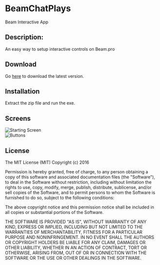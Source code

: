 # BeamChatPlays
Beam Interactive App

## Description: <br>
An easy way to setup interactive controls on Beam.pro

## Download <br>
Go [here](https://github.com/Firebottle/BeamChatPlays/releases) to download the latest version.

## Installation <br>
Extract the zip file and run the exe.

## Screens<br>
![Starting Screen](http://firebottle.tv/beamchatplays/screenshots/1.png) <br>
![Buttons](http://firebottle.tv/beamchatplays/screenshots/2.png)<br>

## License<br>

The MIT License (MIT)
Copyright (c) 2016

Permission is hereby granted, free of charge, to any person obtaining a copy of this software and associated documentation files (the "Software"), to deal in the Software without restriction, including without limitation the rights to use, copy, modify, merge, publish, distribute, sublicense, and/or sell copies of the Software, and to permit persons to whom the Software is furnished to do so, subject to the following conditions:

The above copyright notice and this permission notice shall be included in all copies or substantial portions of the Software.

THE SOFTWARE IS PROVIDED "AS IS", WITHOUT WARRANTY OF ANY KIND, EXPRESS OR IMPLIED, INCLUDING BUT NOT LIMITED TO THE WARRANTIES OF MERCHANTABILITY, FITNESS FOR A PARTICULAR PURPOSE AND NONINFRINGEMENT. IN NO EVENT SHALL THE AUTHORS OR COPYRIGHT HOLDERS BE LIABLE FOR ANY CLAIM, DAMAGES OR OTHER LIABILITY, WHETHER IN AN ACTION OF CONTRACT, TORT OR OTHERWISE, ARISING FROM, OUT OF OR IN CONNECTION WITH THE SOFTWARE OR THE USE OR OTHER DEALINGS IN THE SOFTWARE.
